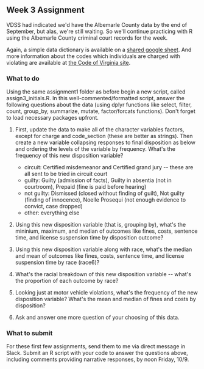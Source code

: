 ## Week 3 Assignment

VDSS had indicated we'd have the Albemarle County data by the end of September, but alas, we're still waiting. So we'll continue practicing with R using the Albemarle County criminal court records for the week. 

Again, a simple data dictionary is available on a [shared google sheet](https://docs.google.com/spreadsheets/d/182TfRgi8-m9EnzME9E3mCa6rTqGMmTh2IGMDvWIuZq4/edit?usp=sharing). And more information about the codes which individuals are charged with violating are available at [the Code of Virginia site](https://law.lis.virginia.gov/vacode/).

### What to do
Using the same assignment1 folder as before begin a new script, called assign3_initials.R. In this well-commented/formatted script, answer the following questions about the data (using dplyr functions like select, filter, count, group_by, summarize, mutate, factor/forcats functions). Don't forget to load necessary packages upfront.

1. First, update the data to make all of the character variables factors, except for charge and code_section (these are better as strings). Then create a new variable collapsing responses to final disposition as below and ordering the levels of the variable by frequency. What's the frequency of this new disposition variable?

   * circuit: Certified misdemeanor and Certified grand jury -- these are all sent to be tried in circuit court
   * guilty: Guilty (admission of facts), Guilty in absentia (not in courtroom), Prepaid (fine is paid before hearing)
   * not guilty: Dismissed (closed without finding of guilt), Not guilty (finding of innocence), Noelle Prosequi (not enough evidence to convict, case dropped)
   * other: everything else

2. Using this new disposition variable (that is, grouping by), what's the mininium, maximum, and median of outcomes like fines, costs, sentence time, and license suspension time by disposition outcome? 
3. Using this new disposition variable along with race, what's the median and mean of outcomes like fines, costs, sentence time, and license suspension time by race (race6)?
4. What's the racial breakdown of this new disposition variable -- what's the proportion of each outcome by race?
5. Looking just at motor vehicle violations, what's the frequency of the new disposition variable? What's the mean and median of fines and costs by disposition?
6. Ask and answer one more question of your choosing of this data.


### What to submit
For these first few assignments, send them to me via direct message in Slack. Submit an R script with your code to answer the questions above, including comments providing narrative responses, by noon Friday, 10/9.
